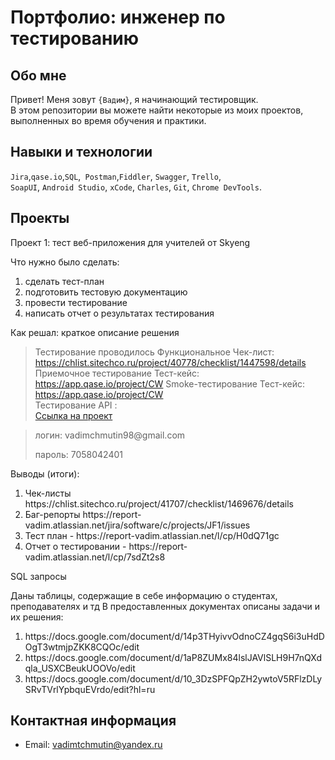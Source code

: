 # Портфолио: инженер по тестированию

## Обо мне 

Привет! Меня зовут ``{Вадим}``, я начинающий тестировщик. <br>
В этом репозитории вы можете найти некоторые из моих проектов, выполненных во время обучения и практики.
<br>

## Навыки и технологии
``Jira``,``qase.io``,``SQL``,`` Postman``,``Fiddler``, ``Swagger``, ``Trello``, <br>
``SoapUI``, ``Android Studio``, ``xCode``, ``Charles``, ``Git``, ``Chrome DevTools``.




## Проекты

<p> Проект 1: тест веб-приложения для учителей от Skyeng</p>

<p>Что нужно было сделать:<p>
  
<ol>
  <li>сделать тест-план </li>
  <li>подготовить тестовую документацию</li>
  <li>провести тестирование</li>
  <li>написать отчет о результатах тестирования</li>
</ol>

<p>Как решал: краткое описание решения <p>

>Тестирование проводилось
Функциональное 
Чек-лист: https://chlist.sitechco.ru/project/40778/checklist/1447598/details
Приемочное тестирование
Тест-кейс: https://app.qase.io/project/CW
Smoke-тестирование
Тест-кейс: https://app.qase.io/project/CW
<br>Тестирование API :<a href=" https://drive.google.com/file/d/1IpGvoadZqjxRBD_Hw3Ra-4ZvWRXDq562/view?usp=sharing"></a></br>
> <a href="https://drive.google.com/file/d/1fnFNRd53ymWRkVKAQjyL7xVeXkBrF-Bs/view?usp=sharing)">Ссылка на проект</a>

> <p> логин: vadimchmutin98@gmail.com </p>
> <p> пароль: 7058042401 </p>

<p>Выводы (итоги):<p>
<ol>
  <li>Чек-листы https://chlist.sitechco.ru/project/41707/checklist/1469676/details</li>
  <li>Баг-репорты https://report-vadim.atlassian.net/jira/software/c/projects/JF1/issues</li>
   <li>Тест план - https://report-vadim.atlassian.net/l/cp/H0dQ71gc</li>
    <li>Отчет о тестировании - https://report-vadim.atlassian.net/l/cp/7sdZt2s8</li>
</ol>


<p> SQL запросы </p>
<p>Даны таблицы, содержащие в себе информацию о студентах, преподавателях и тд
В предоставленных документах описаны задачи и их решения:<p>
<ol>
  <li>https://docs.google.com/document/d/14p3THyivvOdnoCZ4gqS6i3uHdDOgT3wtmjpZKK8CQOc/edit</li>
  <li>https://docs.google.com/document/d/1aP8ZUMx84lslJAVlSLH9H7nQXdqla_USXCBeukUOOVo/edit</li>
  <li>https://docs.google.com/document/d/10_3DzSPFQpZH2ywtoV5RFlzDLySRvTVrlYpbquEVrdo/edit?hl=ru</li>
</ol>


## Контактная информация
- Email: vadimtchmutin@yandex.ru
